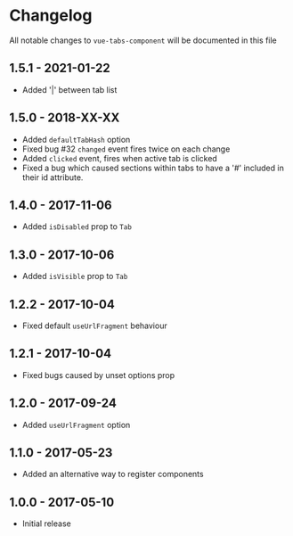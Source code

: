 # Changelog

All notable changes to `vue-tabs-component` will be documented in this file

## 1.5.1 - 2021-01-22
- Added '|' between tab list
## 1.5.0 - 2018-XX-XX
- Added `defaultTabHash` option
- Fixed bug #32 `changed` event fires twice on each change
- Added `clicked` event, fires when active tab is clicked
- Fixed a bug which caused sections within tabs to have a '#' included in their id attribute.

## 1.4.0 - 2017-11-06
- Added `isDisabled` prop to `Tab`

## 1.3.0 - 2017-10-06
- Added `isVisible` prop to `Tab`

## 1.2.2 - 2017-10-04
- Fixed default `useUrlFragment` behaviour

## 1.2.1 - 2017-10-04
- Fixed bugs caused by unset options prop

## 1.2.0 - 2017-09-24
- Added `useUrlFragment` option

## 1.1.0 - 2017-05-23
- Added an alternative way to register components

## 1.0.0 - 2017-05-10
- Initial release
